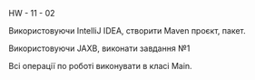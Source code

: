 HW - 11 - 02

Використовуючи IntelliJ IDEA, створити Maven проєкт, пакет.

Використовуючи JAXB, виконати завдання №1

Всі операції по роботі виконувати в класі Main.
